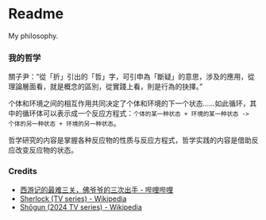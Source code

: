 # Readme
My philosophy.

### 我的哲学

關子尹：“從「折」引出的「哲」字，可引申為「斷疑」的意思，涉及的應用，從理論層面看，就是概念的區別，從實踐上看，則是行為的抉擇。”

个体和环境之间的相互作用共同决定了个体和环境的下一个状态……如此循环，其中的循环体可以表示成一个反应方程式：`个体的某一种状态 + 环境的某一种状态 -> 个体的另一种状态 + 环境的另一种状态`。

哲学研究的内容是掌握各种反应物的性质与反应方程式，哲学实践的内容是借助反应改变反应物的状态。

### Credits
- [西游记的最难三关，佛爷爷的三次出手 - 哔哩哔哩](https://www.bilibili.com/video/BV1re4y1b7sV)
- [Sherlock (TV series) - Wikipedia](https://en.wikipedia.org/wiki/Sherlock_(TV_series))
- [Shōgun (2024 TV series) - Wikipedia](https://en.wikipedia.org/wiki/Shōgun_(2024_TV_series))
